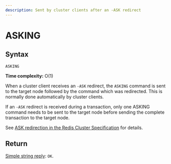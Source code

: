 ```yaml
---
description: Sent by cluster clients after an -ASK redirect
---
```


# ASKING

## Syntax

    ASKING 

**Time complexity:** O(1)

When a cluster client receives an `-ASK` redirect, the `ASKING` command is sent to the target node followed by the command which was redirected.
This is normally done automatically by cluster clients.

If an `-ASK` redirect is received during a transaction, only one ASKING command needs to be sent to the target node before sending the complete transaction to the target node.

See [ASK redirection in the Redis Cluster Specification](https://redis.io/topics/cluster-spec#ask-redirection) for details.

## Return

[Simple string reply](https://redis.io/docs/reference/protocol-spec#resp-simple-strings): `OK`.
